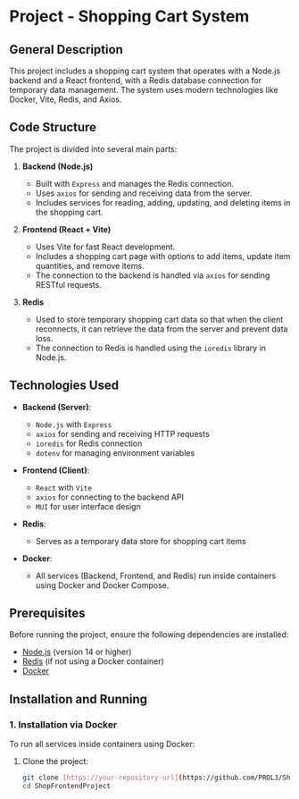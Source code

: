 # Project - Shopping Cart System

## General Description
This project includes a shopping cart system that operates with a Node.js backend and a React frontend, with a Redis database connection for temporary data management. The system uses modern technologies like Docker, Vite, Redis, and Axios.

## Code Structure
The project is divided into several main parts:

1. **Backend (Node.js)**
   - Built with `Express` and manages the Redis connection.
   - Uses `axios` for sending and receiving data from the server.
   - Includes services for reading, adding, updating, and deleting items in the shopping cart.

2. **Frontend (React + Vite)**
   - Uses Vite for fast React development.
   - Includes a shopping cart page with options to add items, update item quantities, and remove items.
   - The connection to the backend is handled via `axios` for sending RESTful requests.

3. **Redis**
   - Used to store temporary shopping cart data so that when the client reconnects, it can retrieve the data from the server and prevent data loss.
   - The connection to Redis is handled using the `ioredis` library in Node.js.

## Technologies Used

- **Backend (Server)**:
  - `Node.js` with `Express`
  - `axios` for sending and receiving HTTP requests
  - `ioredis` for Redis connection
  - `dotenv` for managing environment variables

- **Frontend (Client)**:
  - `React` with `Vite`
  - `axios` for connecting to the backend API
  - `MUI` for user interface design

- **Redis**:
  - Serves as a temporary data store for shopping cart items

- **Docker**:
  - All services (Backend, Frontend, and Redis) run inside containers using Docker and Docker Compose.
  
## Prerequisites

Before running the project, ensure the following dependencies are installed:

- [Node.js](https://nodejs.org/) (version 14 or higher)
- [Redis](https://redis.io/) (if not using a Docker container)
- [Docker](https://www.docker.com/get-started)

## Installation and Running

### 1. Installation via Docker

To run all services inside containers using Docker:

1. Clone the project:
   ```bash
   git clone [https://your-repository-url](https://github.com/PROL3/ShopFrontendProject/tree/main)
   cd ShopFrontendProject
